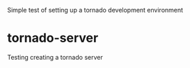 Simple test of setting up a tornado development environment

# tornado-server
Testing creating a tornado server
